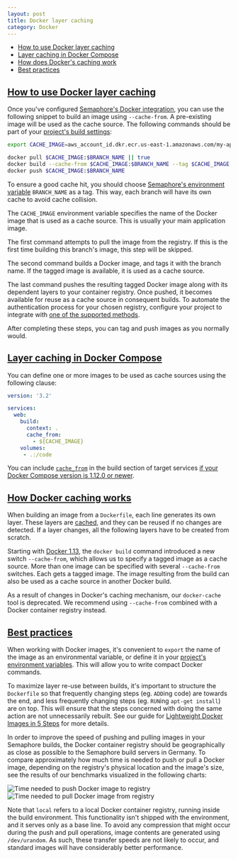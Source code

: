 ```yaml
---
layout: post
title: Docker layer caching
category: Docker
---
```


- [How to use Docker layer caching](#usage)
- [Layer caching in Docker Compose](#docker_compose)
- [How does Docker's caching work](#how_caching_works)
- [Best practices](#best_practices)

## <a name="usage" href="#usage">How to use Docker layer caching</a>

Once you've configured [Semaphore's Docker integration](/docs/docker.html),
you can use the following snippet to build an image using `--cache-from`.
A pre-existing image will be used as the cache source.
The following commands should be part of your [project's build settings](/docs/customizing-build-commands.html):

```bash
export CACHE_IMAGE=aws_account_id.dkr.ecr.us-east-1.amazonaws.com/my-app

docker pull $CACHE_IMAGE:$BRANCH_NAME || true
docker build --cache-from $CACHE_IMAGE:$BRANCH_NAME --tag $CACHE_IMAGE:$BRANCH_NAME .
docker push $CACHE_IMAGE:$BRANCH_NAME
```

To ensure a good cache hit, you should choose [Semaphore's environment variable](/docs/available-environment-variables.html)
`BRANCH_NAME` as a tag.
This way, each branch will have its own cache to avoid cache collision.

The `CACHE_IMAGE` environment variable specifies the name of the Docker image that is used
as a cache source. This is usually your main application image.

The first command attempts to pull the image from the registry. If this is
the first time building this branch's image, this step will be skipped.

The second command builds a Docker image, and tags it with the branch name.
If the tagged image is available, it is used as a cache source.

The last command pushes the resulting tagged Docker image along with its dependent layers
to your container registry. Once pushed, it becomes available
for reuse as a cache source in consequent builds.
To automate the authentication process for your chosen registry, configure your
project to integrate with [one of the supported
methods](/docs/docker/setting-up-continuous-integration-for-docker-project.html).

After completing these steps, you can tag and push images as you normally would.

## <a name="docker_compose" href="#docker_compose">Layer caching in Docker Compose</a>

You can define one or more images to be used as cache sources using the following clause:

```yaml
version: '3.2'

services:
  web:
    build:
      context: .
      cache_from:
        - ${CACHE_IMAGE}
    volumes:
     - .:/code
```

You can include [`cache_from`](https://docs.docker.com/compose/compose-file/#cache_from)
in the build section of target services [if your Docker Compose version is 1.12.0 or newer](https://github.com/docker/compose/blob/master/CHANGELOG.md#1120-2017-04-04).

## <a name="how_caching_works" href="#how_caching_works">How Docker caching works</a>

When building an image from a `Dockerfile`, each line generates its own layer. These
layers are [cached](https://docs.docker.com/engine/userguide/eng-image/dockerfile_best-practices/#build-cache),
and they can be reused if no changes are detected. If a layer changes, all
the following layers have to be created from scratch.

Starting with [Docker 1.13](https://github.com/moby/moby/blob/master/CHANGELOG.md#1130-2017-01-18),
the `docker build` command introduced a new switch `--cache-from`, which allows us
to specify a tagged image as a cache source. More than one image can be
specified with several `--cache-from` switches. Each gets a tagged image.
The image resulting from the build  can also be used as a cache source in
another Docker build.

As a result of changes in Docker's caching mechanism, our `docker-cache` tool
is deprecated. We recommend using `--cache-from` combined with a Docker container
registry instead.

## <a name="best_practices" href="#best_practices">Best practices</a>

When working with Docker images, it's convenient to `export` the name of the image as
an environmental variable, or define it in your
[project's environment variables](/docs/exporting-environment-variables.html).
This will allow you to write compact Docker commands.

To maximize layer re-use between builds, it's important to structure the
`Dockerfile` so that frequently changing steps (eg. `ADD`ing code) are towards
the end, and less frequently changing steps (eg. `RUN`ing `apt-get install`) are
on top. This will ensure that the steps concerned with doing the same
action are not unnecessarily rebuilt. See our guide for [Lightweight Docker
Images in 5 Steps](/blog/2016/12/13/lightweight-docker-images-in-5-steps.html) for more details.

In order to improve the speed of pushing and pulling images in your Semaphore
builds, the Docker container registry should be geographically as close as
possible to the Semaphore build servers in Germany.
To compare approximately how much time is needed to push or pull a Docker
image, depending on the registry's physical location and the image's size,
see the results of our benchmarks visualized in the following charts:

<img src="/docs/assets/img/docker/docker-layer-caching/registry-push-graph.png" class="img-responsive img-bordered" alt="Time needed to push Docker image to registry">
<img src="/docs/assets/img/docker/docker-layer-caching/registry-pull-graph.png" class="img-responsive img-bordered" alt="Time needed to pull Docker image from registry">

Note that `local` refers to a local Docker container registry, running inside the build
environment. This functionality isn't shipped with the environment, and it serves
only as a base line. To avoid any compression that might occur during the push and
pull operations, image contents are generated using `/dev/urandom`. As such, these
transfer speeds are not likely to occur, and standard images will have considerably
better performance.
